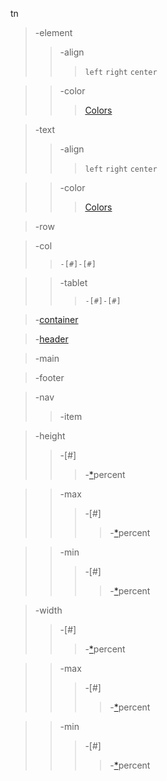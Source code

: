 tn
> -element
>> -align
>>> `left`
>>> `right`
>>> `center`

>> -color
>>> [Colors](https://github.com/tumblenet/tumblenet-css/wiki/Colors)


> -text
>> -align
>>> `left`
>>> `right`
>>> `center`

>> -color
>>> [Colors](https://github.com/tumblenet/tumblenet-css/wiki/Colors)


> -row

> -col
>> `-[#]-[#]`


>> -tablet
>>> `-[#]-[#]`



> -[container](https://github.com/tumblenet/tumblenet-css/wiki/Container)



> -[header](https://github.com/tumblenet/tumblenet-css/wiki/Header)



> -main



> -footer



> -nav
>> -item



> -height
>> -[#]
>>>-[*]percent


>> -max
>>> -[#]
>>>> -[*]percent


>> -min
>>> -[#]
>>>> -[*]percent



> -width
>> -[#]
>>>-[*]percent


>> -max
>>> -[#]
>>>> -[*]percent


>> -min
>>> -[#]
>>>> -[*]percent




[*]: https://github.com/tumblenet/tumblenet-css/wiki/wiki-key#asterisk
